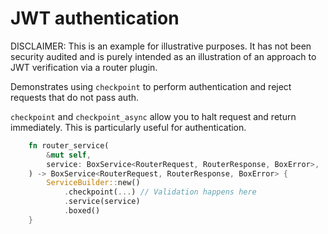 # JWT authentication

DISCLAIMER: This is an example for illustrative purposes. It has not been security audited and is purely intended as an 
illustration of an approach to JWT verification via a router plugin.

Demonstrates using `checkpoint` to perform authentication and reject requests that do not pass auth.

`checkpoint` and `checkpoint_async` allow you to halt request and return immediately. This is particularly useful for authentication.

```rust
    fn router_service(
        &mut self,
        service: BoxService<RouterRequest, RouterResponse, BoxError>,
    ) -> BoxService<RouterRequest, RouterResponse, BoxError> {
        ServiceBuilder::new()
            .checkpoint(...) // Validation happens here
            .service(service)
            .boxed()
    }
```

